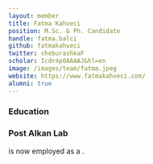 ```yaml
---
layout: member
title: Fatma Kahveci
position: M.Sc. & Ph. Candidate
handle: fatma.balci
github: fatmakahveci
twitter: cheburashkaF
scholar: Icdr4p0AAAAJ&hl=en
image: /images/team/fatma.jpeg
website: https://www.fatmakahveci.com/
alumni: true
---
```


### Education

### Post Alkan Lab
 is now employed as a .
